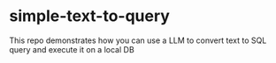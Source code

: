 # simple-text-to-query
This repo demonstrates how you can use a LLM to convert text to SQL query and execute it on a local DB
